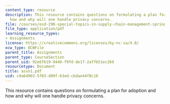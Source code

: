 ```yaml
---
content_type: resource
description: This resource contains questions on formulating a plan for adoption and
  how and why will one handle privacy concerns.
file: /courses/esd-290-special-topics-in-supply-chain-management-spring-2005/c9a649035f03d09f63edcbdae44f8c16_assn1.pdf
file_type: application/pdf
learning_resource_types:
- Assignments
license: https://creativecommons.org/licenses/by-nc-sa/4.0/
ocw_type: OCWFile
parent_title: Assignments
parent_type: CourseSection
parent_uid: 92e6f619-9440-f9fd-de1f-2affb51ec269
resourcetype: Document
title: assn1.pdf
uid: c9a64903-5f03-d09f-63ed-cbdae44f8c16
---
```

This resource contains questions on formulating a plan for adoption and how and why will one handle privacy concerns.